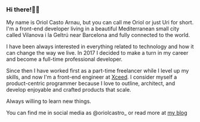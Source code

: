### Hi there!🙋‍♂️ 

My name is Oriol Casto Arnau, but you can call me Oriol or just Uri for short. I'm a front-end developer living in a beautiful Mediterranean small city called Vilanova i la Geltrú near Barcelona and fully connected to the world.

I have been always interested in everything related to technology and how it can change the way we live. In 2017 I decided to make a turn in my career and become a full-time professional developer.

Since then I have worked first as a part-time freelancer while I level up my skills, and now I'm a front-end engineer at [Xceed](https://xceed.me/). I consider myself a product-centric programmer because I love to outline, architect, and develop enjoyable and crafted products that scale.

Always willing to learn new things.

You can find me in social media as @oriolcastro_ or read more at [my blog](https://www.oriolcastro.me/)
